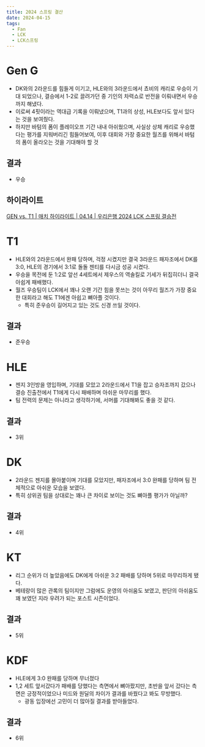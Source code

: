 ```yaml
---
title: 2024 스프링 결산
date: 2024-04-15
tags:
  - Fan
  - LCK
  - LCK스프링
---
```

# Gen G
- DK와의 2라운드를 힘들게 이기고, HLE와의 3라운드에서 쵸비의 캐리로 우승이 기대 되었으나, 결승에서 1-2로 끌려가던 중 기인의 차력쇼로 반전을 이뤄내면서 우승까지 해냈다.
- 이로써 4핏이라는 역대급 기록을 이뤄냈으며, T1과의 상성, HLE보다도 앞서 있다는 것을 보여줬다.
- 하지만 바텀의 폼이 플레이오프 기간 내내 아쉬웠으며, 사실상 상체 캐리로 우승했다는 평가를 지워버리긴 힘들어보여, 이후 대회와 가장 중요한 월즈를 위해서 바텀의 폼이 올라오는 것을 기대해야 할 것
## 결과
- 우승
## 하이라이트
[GEN vs. T1 | 매치 하이라이트 | 04.14 | 우리은행 2024 LCK 스프링 결승전](https://www.youtube.com/watch?v=mM-itNzNJKs)
# T1
- HLE와의 2라운드에서 완패 당하며, 걱정 시켰지만 결국 3라운드 패자조에서 DK를 3:0, HLE의 경기에서 3:1로 돌돌 젠티를 다시금 성공 시켰다.
- 우승을 목전에 둔 1:2로 앞선 4세트에서 제우스의 역솔킬로 기세가 뒤집히더니 결국 아쉽게 패배했다.
- 월즈 우승팀이 LCK에서 꽤나 오랜 기간 힘을 못쓰는 것이 아무리 월즈가 가장 중요한 대회라고 해도 T1에겐 아쉽고 뼈아플 것이다.
	- 특히 준우승이 길어지고 있는 것도 신경 쓰일 것이다.
## 결과
- 준우승
# HLE
- 젠지 3인방을 영입하며, 기대를 모았고 2라운드에서 T1을 잡고 승자조까지 갔으나 결승 진출전에서 T1에게 다시 패배하며 아쉬운 마무리를 했다.
- 팀 전력의 문제는 아니라고 생각하기에, 서머를 기대해봐도 좋을 것 같다.
## 결과
- 3위
# DK
- 2라운드 젠지를 몰아붙이며 기대를 모았지만, 패자조에서 3:0 완패를 당하며 팀 전체적으로 아쉬운 모습을 보였다.
- 특히 상위권 팀을 상대로는 꽤나 큰 차이로 보이는 것도 뼈아플 평가가 아닐까?
## 결과
- 4위
# KT
- 리그 순위가 더 높았음에도 DK에게 아쉬운 3:2 패배를 당하며 5위로 마무리하게 됐다.
- 베테랑이 많은 관록의 팀이지만 그럼에도 운영의 아쉬움도 보였고, 판단의 아쉬움도 꽤 보였던 지라 우려가 되는 포스트 시즌이었다.
## 결과
- 5위
# KDF
- HLE에게 3:0 완패를 당하며 무너졌다
- 1,2 세트 앞서갔다가 패배를 당했다는 측면에서 뼈아팠지만, 초반을 앞서 갔다는 측면은 긍정적이었으나 미드와 원딜의 차이가 결과를 바꿨다고 봐도 무방했다.
	- 광동 입장에선 고민이 더 많아질 결과를 받아들었다. 
## 결과
- 6위